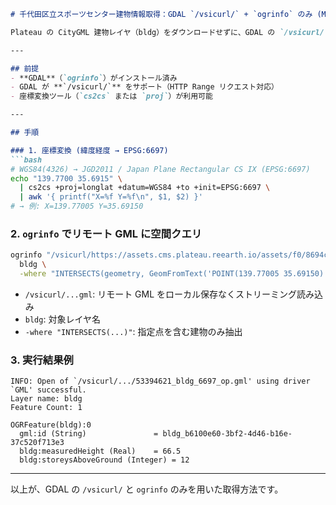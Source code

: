```markdown
# 千代田区立スポーツセンター建物情報取得：GDAL `/vsicurl/` + `ogrinfo` のみ (MD形式)

Plateau の CityGML 建物レイヤ（bldg）をダウンロードせずに、GDAL の `/vsicurl/` 機能と `ogrinfo` で指定座標を含む建物フィーチャを抽出する手順を示します。

---

## 前提
- **GDAL**（`ogrinfo`）がインストール済み
- GDAL が **`/vsicurl/`** をサポート（HTTP Range リクエスト対応）
- 座標変換ツール（`cs2cs` または `proj`）が利用可能

---

## 手順

### 1. 座標変換 (緯度経度 → EPSG:6697)
```bash
# WGS84(4326) → JGD2011 / Japan Plane Rectangular CS IX (EPSG:6697)
echo "139.7700 35.6915" \
  | cs2cs +proj=longlat +datum=WGS84 +to +init=EPSG:6697 \
  | awk '{ printf("X=%f Y=%f\n", $1, $2) }'
# → 例: X=139.77005 Y=35.69150
```

### 2. `ogrinfo` でリモート GML に空間クエリ
```bash
ogrinfo "/vsicurl/https://assets.cms.plateau.reearth.io/assets/f0/8694c9-c697-4c07-96fc-720b6f61b06b/13101_chiyoda-ku_pref_2023_citygml_2_op/udx/bldg/53394621_bldg_6697_op.gml" \
  bldg \
  -where "INTERSECTS(geometry, GeomFromText('POINT(139.77005 35.69150)',6697))"
```
- `/vsicurl/...gml`: リモート GML をローカル保存なくストリーミング読み込み
- `bldg`: 対象レイヤ名
- `-where "INTERSECTS(...)"`: 指定点を含む建物のみ抽出

### 3. 実行結果例
```text
INFO: Open of `/vsicurl/.../53394621_bldg_6697_op.gml' using driver `GML' successful.
Layer name: bldg
Feature Count: 1

OGRFeature(bldg):0
  gml:id (String)               = bldg_b6100e60-3bf2-4d46-b16e-37c520f713e3
  bldg:measuredHeight (Real)    = 66.5
  bldg:storeysAboveGround (Integer) = 12
```

---

以上が、GDAL の `/vsicurl/` と `ogrinfo` のみを用いた取得方法です。
```

